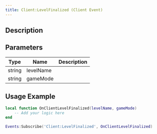 ```yaml
---
title: Client:LevelFinalized (Client Event)
---
```

## Description

## Parameters

| Type   | Name      | Description |
| ------ | --------- | ----------- |
| string | levelName |             |
| string | gameMode  |             |

## Usage Example

``` lua
local function OnClientLevelFinalized(levelName, gameMode)
    -- Add your logic here
end

Events:Subscribe('Client:LevelFinalized', OnClientLevelFinalized)
```
